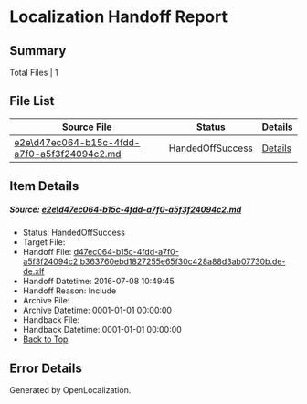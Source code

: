 # <a name='report-top'></a> Localization Handoff Report

## Summary
 Total Files | 1

## File List
 Source File | Status | Details 
 ----------- | ------ | ------- 
 [e2e\d47ec064-b15c-4fdd-a7f0-a5f3f24094c2.md](https://github.com/OpenLocalizationTestOrg/oltest/blob/ab624e06c5cfd78177fd2fed0f11c71b4e2dd991/e2e/d47ec064-b15c-4fdd-a7f0-a5f3f24094c2.md) | HandedOffSuccess | [Details](#a54ffb5bcd24f605424deb3e7133360bd5607a836)

## Item Details
##### <a name='a54ffb5bcd24f605424deb3e7133360bd5607a836'></a> Source: [e2e\d47ec064-b15c-4fdd-a7f0-a5f3f24094c2.md](https://github.com/OpenLocalizationTestOrg/oltest/blob/ab624e06c5cfd78177fd2fed0f11c71b4e2dd991/e2e/d47ec064-b15c-4fdd-a7f0-a5f3f24094c2.md)
* Status: HandedOffSuccess
* Target File: 
* Handoff File: [d47ec064-b15c-4fdd-a7f0-a5f3f24094c2.b363760ebd1827255e65f30c428a88d3ab07730b.de-de.xlf](https://github.com/OpenLocalizationTestOrg/olhandoff-e2e/blob/67dcb60798e198b0827cb99477ab84a6f694c191/ol-handoff/OpenLocalizationTestOrg/oltest-dede-fly/ci/ht/d47ec064-b15c-4fdd-a7f0-a5f3f24094c2.b363760ebd1827255e65f30c428a88d3ab07730b.de-de.xlf)
* Handoff Datetime: 2016-07-08 10:49:45
* Handoff Reason: Include
* Archive File: 
* Archive Datetime: 0001-01-01 00:00:00
* Handback File: 
* Handback Datetime: 0001-01-01 00:00:00
* [Back to Top](#report-top)


## Error Details

Generated by OpenLocalization.
